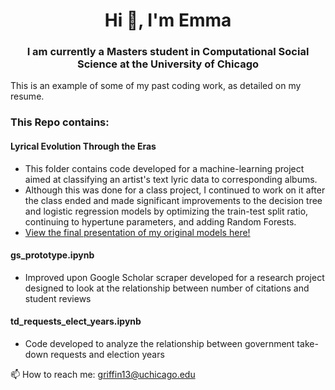 <h1 align="center">Hi 👋, I'm Emma</h1>
<h3 align="center">I am currently a Masters student in Computational Social Science at the University of Chicago</h3>
This is an example of some of my past coding work, as detailed on my resume.

### This Repo contains:
#### Lyrical Evolution Through the Eras
- This folder contains code developed for a machine-learning project aimed at classifying an artist's text lyric data to corresponding albums.
- Although this was done for a class project, I continued to work on it after the class ended and made significant improvements to the decision tree and logistic regression models by optimizing the train-test split ratio, continuing to hypertune parameters, and adding Random Forests.
- [View the final presentation of my original models here!](https://drive.google.com/file/d/1fPmn6hGo1cZZg9i0ix8f2uSX2BnSArHA/view)

#### gs_prototype.ipynb
- Improved upon Google Scholar scraper developed for a research project designed to look at the relationship between number of citations and student reviews

#### td_requests_elect_years.ipynb 
- Code developed to analyze the relationship between government take-down requests and election years

📫 How to reach me: griffin13@uchicago.edu
